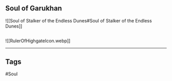 ## Soul of Garukhan
![[Soul of Stalker of the Endless Dunes#Soul of Stalker of the Endless Dunes]]

##
![[RulerOfHighgateIcon.webp]]

---
## Tags
#Soul